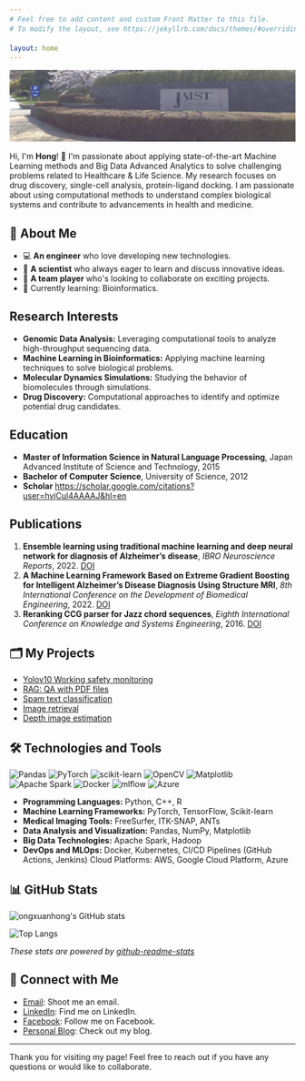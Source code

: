 ```yaml
---
# Feel free to add content and custom Front Matter to this file.
# To modify the layout, see https://jekyllrb.com/docs/themes/#overriding-theme-defaults

layout: home
---
```


![Header Image](images/jaist_uni.jpeg)

Hi, I'm **Hong**! 👋 I'm passionate about applying state-of-the-art Machine Learning methods and Big Data Advanced Analytics to solve challenging problems related to Healthcare & Life Science.
My research focuses on drug discovery, single-cell analysis, protein-ligand docking. I am passionate about using computational methods to understand complex biological systems and contribute to advancements in health and medicine.

## 🚀 About Me
- 💻 **An engineer** who love developing new technologies.
- 🤔 **A scientist** who always eager to learn and discuss innovative ideas.
- 👯 **A team player** who's looking to collaborate on exciting projects.
- 🌱 Currently learning: Bioinformatics. 

## Research Interests

- **Genomic Data Analysis:** Leveraging computational tools to analyze high-throughput sequencing data.
- **Machine Learning in Bioinformatics:** Applying machine learning techniques to solve biological problems.
- **Molecular Dynamics Simulations:** Studying the behavior of biomolecules through simulations.
- **Drug Discovery:** Computational approaches to identify and optimize potential drug candidates.

## Education
- **Master of Information Science in Natural Language Processing**, Japan Advanced Institute of Science and Technology, 2015
- **Bachelor of Computer Science**, University of Science, 2012
- **Scholar** https://scholar.google.com/citations?user=hvjCul4AAAAJ&hl=en

## Publications

1. **Ensemble learning using traditional machine learning and deep neural network for diagnosis of Alzheimer’s disease**, *IBRO Neuroscience Reports*, 2022. [DOI](https://doi.org/10.1016/j.ibneur.2022.08.010)
2. **A Machine Learning Framework Based on Extreme Gradient Boosting for Intelligent Alzheimer’s Disease Diagnosis Using Structure MRI**, *8th International Conference on the Development of Biomedical Engineering*, 2022. [DOI](https://doi.org/10.1007/978-3-030-75506-5_66)
3. **Reranking CCG parser for Jazz chord sequences**, *Eighth International Conference on Knowledge and Systems Engineering*, 2016. [DOI](https://doi.org/10.1109/KSE.2016.7758054)


## 🗂️ My Projects
- [Yolov10 Working safety monitoring](https://github.com/ongxuanhong/yolov10-working-safety-monitoring)
- [RAG: QA with PDF files](https://github.com/ongxuanhong/rag-qa-with-pdf-files)
- [Spam text classification](https://github.com/ongxuanhong/spam-text-classification)
- [Image retrieval](https://github.com/ongxuanhong/image-retrieval)
- [Depth image estimation](https://github.com/ongxuanhong/depth-image-estimation)

## 🛠️ Technologies and Tools
![Pandas](https://img.shields.io/badge/pandas-%23150458.svg?style=for-the-badge&logo=pandas&logoColor=white)
![PyTorch](https://img.shields.io/badge/PyTorch-%23EE4C2C.svg?style=for-the-badge&logo=PyTorch&logoColor=white)
![scikit-learn](https://img.shields.io/badge/scikit--learn-%23F7931E.svg?style=for-the-badge&logo=scikit-learn&logoColor=white)
![OpenCV](https://img.shields.io/badge/opencv-%23white.svg?style=for-the-badge&logo=opencv&logoColor=white)
![Matplotlib](https://img.shields.io/badge/Matplotlib-%23ffffff.svg?style=for-the-badge&logo=Matplotlib&logoColor=black)
![Apache Spark](https://img.shields.io/badge/Apache%20Spark-FDEE21?style=for-the-badge&logo=apachespark&logoColor=black)
![Docker](https://img.shields.io/badge/Docker-2496ED?style=for-the-badge&logo=docker&logoColor=white)
![mlflow](https://img.shields.io/badge/mlflow-%23d9ead3.svg?style=for-the-badge&logo=numpy&logoColor=blue)
![Azure](https://img.shields.io/badge/azure-%230072C6.svg?style=for-the-badge&logo=microsoftazure&logoColor=white)

- **Programming Languages:** Python, C++, R
- **Machine Learning Frameworks:** PyTorch, TensorFlow, Scikit-learn
- **Medical Imaging Tools:** FreeSurfer, ITK-SNAP, ANTs
- **Data Analysis and Visualization:** Pandas, NumPy, Matplotlib
- **Big Data Technologies:** Apache Spark, Hadoop
- **DevOps and MLOps:** Docker, Kubernetes, CI/CD Pipelines (GitHub Actions, Jenkins) Cloud Platforms: AWS, Google Cloud Platform, Azure


## 📊 GitHub Stats
![ongxuanhong's GitHub stats](https://github-readme-stats.vercel.app/api?username=ongxuanhong&show_icons=true&theme=default)

![Top Langs](https://github-readme-stats.vercel.app/api/top-langs/?username=ongxuanhong&layout=compact)

*These stats are powered by [github-readme-stats](https://github.com/anuraghazra/github-readme-stats)*

## 🔗 Connect with Me
- [Email](mailto:ongxuanhong@gmail.com): Shoot me an email.
- [LinkedIn](https://www.linkedin.com/in/ongxuanhong/): Find me on LinkedIn.
- [Facebook](https://www.facebook.com/ong.x.hong): Follow me on Facebook.
- [Personal Blog](https://medium.com/@ongxuanhong): Check out my blog.

---

Thank you for visiting my page! Feel free to reach out if you have any questions or would like to collaborate.

